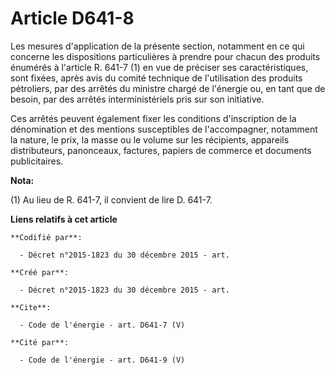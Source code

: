 # Article D641-8

Les mesures d'application de la présente section, notamment en ce qui concerne les dispositions particulières à prendre pour
chacun des produits énumérés à l'article R. 641-7 (1) en vue de préciser ses caractéristiques, sont fixées, après avis du
comité technique de l'utilisation des produits pétroliers, par des arrêtés du ministre chargé de l'énergie ou, en tant que de
besoin, par des arrêtés interministériels pris sur son initiative. 

Ces arrêtés peuvent également fixer les conditions d'inscription de la dénomination et des mentions susceptibles de
l'accompagner, notamment la nature, le prix, la masse ou le volume sur les récipients, appareils distributeurs, panonceaux,
factures, papiers de commerce et documents publicitaires.

**Nota:**

(1) Au lieu de R. 641-7, il convient de lire D. 641-7.

**Liens relatifs à cet article**

	**Codifié par**:

	  - Décret n°2015-1823 du 30 décembre 2015 - art.

	**Créé par**:

	  - Décret n°2015-1823 du 30 décembre 2015 - art.

	**Cite**:

	  - Code de l'énergie - art. D641-7 (V)

	**Cité par**:

	  - Code de l'énergie - art. D641-9 (V)
